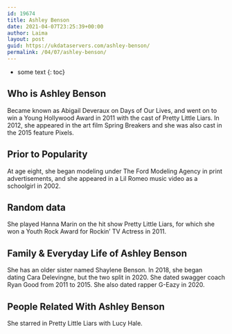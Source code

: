 ```yaml
---
id: 19674
title: Ashley Benson
date: 2021-04-07T23:25:39+00:00
author: Laima
layout: post
guid: https://ukdataservers.com/ashley-benson/
permalink: /04/07/ashley-benson/
---
```


* some text
{: toc}


## Who is Ashley Benson
                  
                  
                  
Became known as Abigail Deveraux on Days of Our Lives, and went on to win a Young Hollywood Award in 2011 with the cast of Pretty Little Liars. In 2012, she appeared in the art film Spring Breakers and she was also cast in the 2015 feature Pixels.
                  
              
            
              
            
                
                
                
## Prior to Popularity
                  
                  
                  
At age eight, she began modeling under The Ford Modeling Agency in print advertisements, and she appeared in a Lil Romeo music video as a schoolgirl in 2002.
                  
              
            
              
            
                
                
                
## Random data
                  
                  
                  
She played Hanna Marin on the hit show Pretty Little Liars, for which she won a Youth Rock Award for Rockin&#8217; TV Actress in 2011.
                  
              
            
              
            
                
                
                
## Family & Everyday Life of Ashley Benson
                  
                  
                  
She has an older sister named Shaylene Benson. In 2018, she began dating Cara Delevingne, but the two split in 2020. She dated swagger coach Ryan Good from 2011 to 2015. She also dated rapper G-Eazy in 2020.
                  
              
            
              
            
                
                
                
## People Related With Ashley Benson
                  
                  
                  
She starred in Pretty Little Liars with Lucy Hale.
                  
              
            
              
            
                
              
            
              
              
            
            
              
            
          
          
          